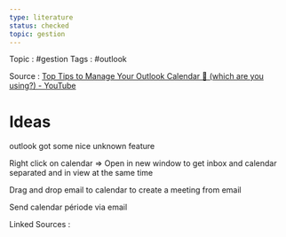 ```yaml
---
type: literature
status: checked 
topic: gestion 
---
```

Topic : #gestion 
Tags : #outlook


Source : [Top Tips to Manage Your Outlook Calendar 📅 (which are you using?) - YouTube](https://www.youtube.com/watch?v=NUAP_Who9so)

# Ideas

outlook got some nice unknown feature

Right click on calendar => Open in new window to get inbox and calendar separated and in view at the same time

Drag and drop email to calendar to create a meeting from email

Send calendar période via email

Linked Sources :
